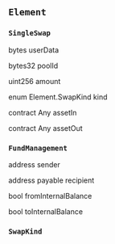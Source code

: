 ## `Element`








### `SingleSwap`


bytes userData


bytes32 poolId


uint256 amount


enum Element.SwapKind kind


contract Any assetIn


contract Any assetOut


### `FundManagement`


address sender


address payable recipient


bool fromInternalBalance


bool toInternalBalance



### `SwapKind`








